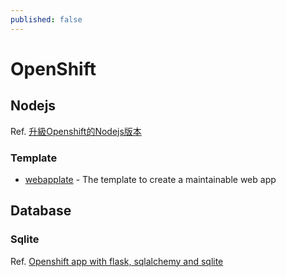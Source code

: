 ```yaml
---
published: false
---
```


# OpenShift

## Nodejs
Ref. [升級Openshift的Nodejs版本](http://www.zhangxihai.cn/archives/125)

### Template
* [webapplate](https://github.com/webapplate/webapplate) - The template to create a maintainable web app 

## Database

### Sqlite
Ref. [Openshift app with flask, sqlalchemy and sqlite](http://stackoverflow.com/questions/29913677/openshift-app-with-flask-sqlalchemy-and-sqlite-problems-with-database-reverti)